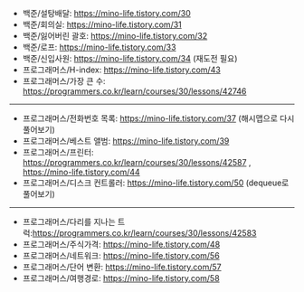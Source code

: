 - 백준/설탕배달: https://mino-life.tistory.com/30
- 백준/회의실: https://mino-life.tistory.com/31
- 백준/잃어버린 괄호: https://mino-life.tistory.com/32
- 백준/로프: https://mino-life.tistory.com/33
- 백준/신입사원: https://mino-life.tistory.com/34 (재도전 필요)
- 프로그래머스/H-index: https://mino-life.tistory.com/43
- 프로그래머스/가장 큰 수: https://programmers.co.kr/learn/courses/30/lessons/42746





-----------------------
- 프로그래머스/전화번호 목록: https://mino-life.tistory.com/37 (해시맵으로 다시 풀어보기)
- 프로그래머스/베스트 앨범: https://mino-life.tistory.com/39
- 프로그래머스/프린터: https://programmers.co.kr/learn/courses/30/lessons/42587   , https://mino-life.tistory.com/44
- 프로그래머스/디스크 컨트롤러: https://mino-life.tistory.com/50 (dequeue로 풀어보기)

------------------
- 프로그래머스/다리를 지나는 트럭:https://programmers.co.kr/learn/courses/30/lessons/42583
- 프로그래머스/주식가격: https://mino-life.tistory.com/48
- 프로그래머스/네트워크: https://mino-life.tistory.com/56
- 프로그래머스/단어 변환: https://mino-life.tistory.com/57
- 프로그래머스/여행경로: https://mino-life.tistory.com/58